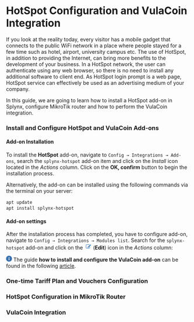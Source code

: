 HotSpot Configuration and VulaCoin Integration
=============================

If you look at the reality today, every visitor has a mobile gadget that connects to the public WiFi network in a place where people stayed for a few time such as hotel, airport, university campus etc. The use of HotSpot, in addition to providing the Internet, can bring more benefits to the development of your business. In a HotSpot network, the user can authenticate using any web browser, so there is no need to install any additional software to client end. As HotSpot login prompt is a web page, HotSpot service can effectively be used as an advertising medium of your company.

In this guide, we are going to learn how to install a HotSpot add-on in Splynx, configure MikroTik router and how to perform the VulaCoin integration.



### Install and Configure HotSpot and VulaCoin Add-ons

#### Add-on Installation

To install the **HotSpot** add-on, navigate to `Config → Integrations → Add-ons`, search the `splynx-hotspot` add-on item and click on the *Install* icon located in the *Actions* column. Click on the **OK, confirm** button to begin the installation process.

Alternatively, the add-on can be installed using the following commands via the terminal on your server:

```
apt update
apt install splynx-hotspot
```

#### Add-on settings

After the installation process has completed, you have to configure add-on, navigate to `Config → Integrations → Modules list`. Search for the `splynx-hotspot` add-on and click on the
<icon class="image-icon">![edit](edit.png)</icon> (**Edit**) icon in the *Actions* column:




<icon class="image-icon">![Note](information.png)</icon> The guide **how to install and configure the VulaCoin add-on** can be found in the following [article](payment_systems/vulacoin/vulacoin.md).




### One-time Tariff Plan and Vouchers Configuration


### HotSpot Configuration in MikroTik Router


### VulaCoin Integration
